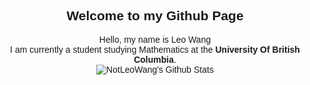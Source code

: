 <style>
body {
  font-family: Tahoma, sans-serif;
}
</style>

<div align="center">
    <h2> 
        Welcome to my Github Page
    </h2>
</div>

<div align="center">
    Hello, my name is Leo Wang <br>
    I am currently a student studying Mathematics at the <b>University Of British Columbia</b>.
</div>

<div align="center">
    <img align="center" src="https://github-readme-stats.vercel.app/api?username=notleowang" alt="NotLeoWang's Github Stats">
</div>
